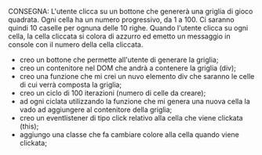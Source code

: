 CONSEGNA: L'utente clicca su un bottone che genererà una griglia di gioco quadrata.
Ogni cella ha un numero progressivo, da 1 a 100. Ci saranno quindi 10 caselle per ognuna delle 10 righe. Quando l'utente clicca su ogni cella, la cella cliccata si colora di azzurro ed emetto un messaggio in console con il numero della cella cliccata.

- creo un bottone che permette all'utente di generare la griglia;
- creo un contenitore nel DOM che andrà a contenere la griglia (div);
- creo una funzione che mi crei un nuvo elemento div che saranno le celle di cui verrà composta la griglia;
- creo un ciclo di 100 iterazioni (numero di celle da creare);
- ad ogni ciclata utilizzando la funzione che mi genera una nuova cella la vado ad aggiungere al contenitore della griglia;
- creo un eventlistener di tipo click relativo alla cella che viene clickata (this);
- aggiungo una classe che fa cambiare colore alla cella quando viene clickata;